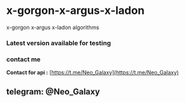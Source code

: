# x-gorgon-x-argus-x-ladon
x-gorgon x-argus x-ladon algorithms

### Latest version available for testing
### contact me
**Contact for api :** [https://t.me/Neo_Galaxy](https://t.me/Neo_Galaxy)
## telegram: @Neo_Galaxy


